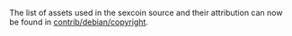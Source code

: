 The list of assets used in the sexcoin source and their attribution can now be found in [contrib/debian/copyright](../contrib/debian/copyright).
